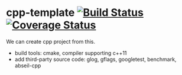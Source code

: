 # cpp-template [![Build Status](https://travis-ci.org/chenchuanyin/cpp-template.svg?branch=master)](https://travis-ci.org/chenchuanyin/cpp-template) [![Coverage Status](https://coveralls.io/repos/github/chenchuanyin/cpp-template/badge.svg?branch=master)](https://coveralls.io/github/chenchuanyin/cpp-template?branch=master)

We can create cpp project from this.
* build tools: cmake, compiler supporting c++11
* add third-party source code: glog, gflags, googletest, benchmark, abseil-cpp

